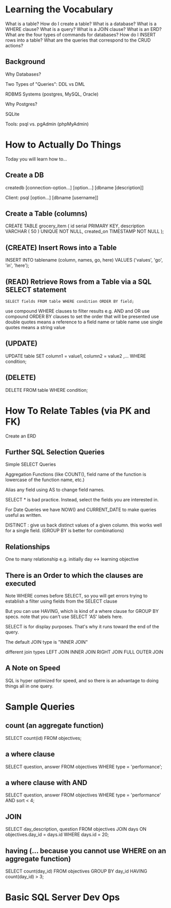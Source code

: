 # Learning the Vocabulary

 What is a table?
 How do I create a table?
 What is a database?
 What is a WHERE clause?
 What is a query?
 What is a JOIN clause?
 What is an ERD?
 What are the four types of commands for databases?
 How do I INSERT rows into a table?
 What are the queries that correspond to the CRUD actions?

## Background

Why Databases?

Two Types of "Queries": DDL vs DML

RDBMS Systems (postgres, MySQL, Oracle)

Why Postgres?

SQLite

Tools: psql vs. pgAdmin (phpMyAdmin)

# How to Actually Do Things

Today you will learn how to...

## Create a DB

createdb [connection-option...] [option...] [dbname [description]]

Client: psql [option...] [dbname [username]]

## Create a Table (columns)

CREATE TABLE grocery_item (
	id serial PRIMARY KEY,
	description VARCHAR ( 50 ) UNIQUE NOT NULL,
	created_on TIMESTAMP NOT NULL
);

## (CREATE) Insert Rows into a Table 

INSERT INTO tablename (column, names, go, here)
    VALUES ('values', 'go', 'in', 'here');

## (READ) Retrieve Rows from a Table via a SQL SELECT statement

    SELECT fields FROM table WHERE condition ORDER BY field;

use compound WHERE clauses to filter results e.g. AND and OR 
use compound ORDER BY clauses to set the order that will be presented
use double quotes means a reference to a field name or table name
use single quotes means a string value

## (UPDATE)

UPDATE table
SET column1 = value1,
    column2 = value2 ,...
WHERE
	condition;

## (DELETE)

DELETE FROM table WHERE condition;

# How To Relate Tables (via PK and FK)

Create an ERD



## Further SQL Selection Queries

Simple SELECT Queries

Aggregation Functions (like COUNT(), field name of the function is lowercase of the function name, etc.)

Alias any field using AS to change field names.

SELECT * is bad practice. Instead, select the fields you are interested in.

For Date Queries we have NOW() and CURRENT_DATE to make queries useful as written.

DISTINCT : give us back distinct values of a given column. this works well for a single field. (GROUP BY is better for combinations)

## Relationships

One to many relationship e.g. initially  day <-> learning objective

## There is an Order to which the clauses are executed

Note WHERE comes before SELECT, so you will get errors trying to establish a filter using fields from the SELECT clause

But you can use HAVING, which is kind of a where clause for GROUP BY specs. note that you can't use SELECT 'AS' labels here.

SELECT is for display purposes. That's why it runs toward the end of the query.

The default JOIN type is "INNER JOIN"

different join types
LEFT JOIN
INNER JOIN
RIGHT JOIN
FULL OUTER JOIN

## A Note on Speed

SQL is hyper optimized for speed, and so there is an advantage to doing things all in one query.

# Sample Queries

## count (an aggregate function)

SELECT count(id) 
FROM objectives;

## a where clause

SELECT question, answer
FROM objectives
WHERE type = 'performance';

## a where clause with AND

SELECT question, answer
FROM objectives
WHERE type = 'performance' AND sort < 4;

## JOIN
SELECT day_description, question
FROM objectives
JOIN days ON objectives.day_id = days.id
WHERE days.id = 20;

## having (... because you cannot use WHERE on an aggregate function)

SELECT count(day_id) 
FROM objectives 
GROUP BY day_id 
HAVING count(day_id) > 3;

# Basic SQL Server Dev Ops

